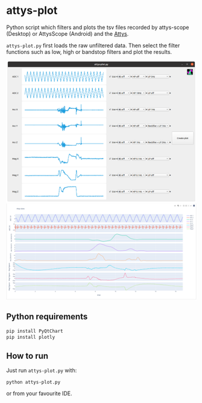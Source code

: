 # attys-plot

Python script which filters and plots the tsv files recorded by
attys-scope (Desktop) or AttysScope (Android) and the
[Attys](http://www.attys.tech).

`attys-plot.py` first loads the raw unfiltered data. Then
select the filter functions such as low, high or bandstop
filters and plot the results.

![alt tag](selection_window.png)
![alt tag](browser_window.png)

## Python requirements

```
pip install PyQtChart
pip install plotly
```

## How to run

Just run `attys-plot.py` with:

```
python attys-plot.py
```

or from your favourite IDE.
